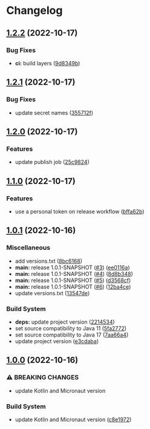 # Changelog

## [1.2.2](https://github.com/cantte/fruits/compare/v1.2.1...v1.2.2) (2022-10-17)


### Bug Fixes

* **ci:** build layers ([9d8349b](https://github.com/cantte/fruits/commit/9d8349b84e37dc49ee7b179c855bcd7d2737b421))

## [1.2.1](https://github.com/cantte/fruits/compare/v1.2.0...v1.2.1) (2022-10-17)


### Bug Fixes

* update secret names ([355712f](https://github.com/cantte/fruits/commit/355712f8e4fa111d4568a6d58ff3ae24c05c0e64))

## [1.2.0](https://github.com/cantte/fruits/compare/v1.1.0...v1.2.0) (2022-10-17)


### Features

* update publish job ([25c9824](https://github.com/cantte/fruits/commit/25c982439d7caad502bca5aaeb7086f8b76d0169))

## [1.1.0](https://github.com/cantte/fruits/compare/v1.0.1...v1.1.0) (2022-10-17)


### Features

* use a personal token on release workflow ([bffa62b](https://github.com/cantte/fruits/commit/bffa62b4b8cc41ea225bb3c8d6fbe6c76b5c1933))

## [1.0.1](https://github.com/cantte/fruits/compare/v1.0.0...v1.0.1) (2022-10-16)


### Miscellaneous

* add versions.txt ([8bc6168](https://github.com/cantte/fruits/commit/8bc61682746b79bcda61abbbf4bf2e8210642e82))
* **main:** release 1.0.1-SNAPSHOT ([#3](https://github.com/cantte/fruits/issues/3)) ([ee0116a](https://github.com/cantte/fruits/commit/ee0116a3edf5fdf62558fa6d4772d8d57187a965))
* **main:** release 1.0.1-SNAPSHOT ([#4](https://github.com/cantte/fruits/issues/4)) ([8d8b348](https://github.com/cantte/fruits/commit/8d8b3485425fa067598db6f5a9e63f411fa5f2d0))
* **main:** release 1.0.1-SNAPSHOT ([#5](https://github.com/cantte/fruits/issues/5)) ([d3568cf](https://github.com/cantte/fruits/commit/d3568cfb4751099f3356393d7c463bbe61420b91))
* **main:** release 1.0.1-SNAPSHOT ([#6](https://github.com/cantte/fruits/issues/6)) ([12ba4ce](https://github.com/cantte/fruits/commit/12ba4ce27f2ac0acfb0377b43345f0995d7ecf80))
* update versions.txt ([13547de](https://github.com/cantte/fruits/commit/13547deef2b7cadc0e7bd4151a1da3682f976ac4))


### Build System

* **deps:** update project version ([2214534](https://github.com/cantte/fruits/commit/2214534c1eb39da3e7f536fe4828f173bcc02441))
* set source compatibility to Java 11 ([5fa2772](https://github.com/cantte/fruits/commit/5fa2772ef46178fc949f4e57e5623196816d35e8))
* set source compatibility to Java 17 ([7aa66a4](https://github.com/cantte/fruits/commit/7aa66a456df6873350956792f53094fb779c3fee))
* update project version ([e3cdaba](https://github.com/cantte/fruits/commit/e3cdaba2f5e2a3e1ff68fe463608be7a17a54219))

## [1.0.0](https://github.com/cantte/fruits/compare/v0.1.1...v1.0.0) (2022-10-16)


### ⚠ BREAKING CHANGES

* update Kotlin and Micronaut version

### Build System

* update Kotlin and Micronaut version ([c8e1972](https://github.com/cantte/fruits/commit/c8e197218970fc3cae8d3577d085ea00d8864d59))
